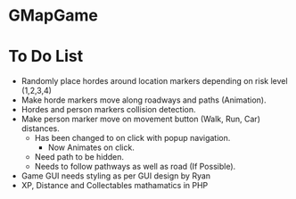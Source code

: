 GMapGame
========


To Do List
========
- Randomly place hordes around location markers depending on risk level (1,2,3,4)
- Make horde markers move along roadways and paths (Animation).
- Hordes and person markers collision detection.
- Make person marker move on movement button (Walk, Run, Car) distances. 
	- Has been changed to on click with popup navigation.
		* Now Animates on click.
	- Need path to be hidden.
	- Needs to follow pathways as well as road (If Possible).
- Game GUI needs styling as per GUI design by Ryan
- XP, Distance and Collectables mathamatics in PHP